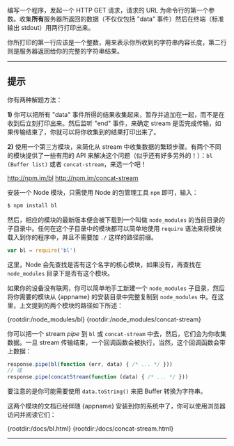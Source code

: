 编写一个程序，发起一个 HTTP GET 请求，请求的 URL 为命令行的第一个参数。收集**所有**服务器所返回的数据（不仅仅包括 "data" 事件）然后在终端（标准输出 stdout）用两行打印出来。

你所打印的第一行应该是一个整数，用来表示你所收到的字符串内容长度，第二行则是服务器返回给你的完整的字符串结果。

----------------------------------------------------------------------
## 提示

你有两种解题方法：

**1)** 你可以把所有 "data" 事件所得的结果收集起来，暂存并追加在一起，而不是在收到后立刻打印出来。然后监听 "end" 事件，来确定 stream 是否完成传输，如果传输结束了，你就可以将你收集到的结果打印出来了。

**2)** 使用一个第三方模块，来简化从 stream 中收集数据的繁琐步骤。有两个不同的模块提供了一些有用的 API 来解决这个问题（似乎还有好多另外的！）：`bl (Buffer list)` 或者 `concat-stream`，来选一个吧！

  <http://npm.im/bl>
  <http://npm.im/concat-stream>

安装一个 Node 模块，只需使用 Node 的包管理工具 `npm` 即可，输入：

```sh
$ npm install bl
```

然后，相应的模块的最新版本便会被下载到一个叫做 `node_modules` 的当前目录的子目录中。任何在这个子目录中的模块都可以简单地使用 `require` 语法来将模块载入到你的程序中，并且不需要加 `./` 这样的路径前缀。

```js
var bl = require('bl')
```

这里，Node 会先查找是否有这个名字的核心模块，如果没有，再查找在 `node_modules` 目录下是否有这个模块。

如果你的设备没有联网，你可以简单地手工新建一个 `node_modules` 子目录，然后将你需要的模块从 {appname} 的安装目录中完整复制到 `node_modules` 中。在这里，上文提到的两个模块的路径如下所述：

  {rootdir:/node_modules/bl}
  {rootdir:/node_modules/concat-stream}

你可以把一个 stream *pipe* 到 `bl` 或 `concat-stream` 中去，然后，它们会为你收集数据。一旦 stream 传输结束，一个回调函数会被执行，当然，这个回调函数会带上数据：

```js
response.pipe(bl(function (err, data) { /* ... */ }))
// 或
response.pipe(concatStream(function (data) { /* ... */ }))
```

要注意的是你可能需要使用 `data.toString()` 来把 Buffer 转换为字符串。

这两个模块的文档已经伴随 {appname} 安装到你的系统中了，你可以使用浏览器访问并阅读它们：

  {rootdir:/docs/bl.html}
  {rootdir:/docs/concat-stream.html}

----------------------------------------------------------------------
